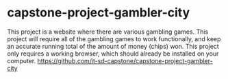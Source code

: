 # capstone-project-gambler-city
This project is a website where there are various gambling games. 
This project will require all of the gambling games to work functionally, 
and keep an accurate running total of the amount of money (chips) won. 
This project only requires a working browser, which should already be installed on your computer. 
https://github.com/it-sd-capstone/capstone-project-gambler-city 